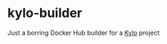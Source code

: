 # kylo-builder
Just a borring Docker Hub builder for a [Kylo](https://github.com/Teradata/kylo/) project
